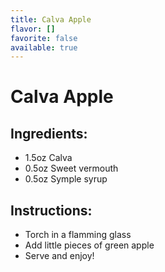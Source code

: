 ```yaml
---
title: Calva Apple
flavor: []
favorite: false
available: true
---
```

# Calva Apple
  
## Ingredients:
- 1.5oz Calva
- 0.5oz Sweet vermouth
- 0.5oz Symple syrup

## Instructions:
- Torch in a flamming glass
- Add little pieces of green apple
- Serve and enjoy!


